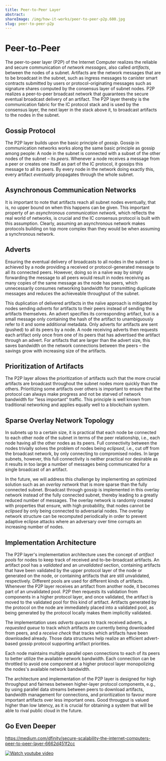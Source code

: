 ```yaml
---
title: Peer-to-Peer Layer
abstract: 
shareImage: /img/how-it-works/peer-to-peer-p2p.600.jpg
slug: peer-to-peer-p2p
---
```


# Peer-to-Peer

The peer-to-peer layer (P2P) of the Internet Computer realizes the reliable and secure communication of *network messages*, also called *artifacts*, between the nodes of a subnet.
Artifacts are the network messages that are to be broadcast in the subnet, such as ingress messages to canister smart contracts submitted by users or protocol-originating messages such as signature shares computed by the consensus layer of subnet nodes.
P2P realizes a peer-to-peer broadcast network that guarantees the secure eventual broadcast delivery of an artifact.
The P2P layer thereby is the communication fabric for the IC protocol stack and is used by the consensus layer, the next layer in the stack above it, to broadcast artifacts to the nodes in the subnet.

## Gossip Protocol

The P2P layer builds upon the basic principle of *gossip*.
Gossip in communication networks works along the same basic principle as gossip among people: A node in the subnet is connected with a subset of the other nodes of the subnet – its *peers*.
Whenever a node receives a message from a peer or creates one itself as part of the IC protocol, it gossips this message to all its peers.
By every node in the network doing exactly this, every artifact *eventually* propagates through the whole subnet.

## Asynchronous Communication Networks

It is important to note that artifacts reach all subnet nodes eventually, that is, no upper bound on when this happens can be given.
This important property of an *asynchronous communication network*, which reflects the real world of networks, is crucial and the IC consensus protocol is built with this assumption.
Clearly, assuming an asynchronous network makes protocols building on top more complex than they would be when assuming a synchronous network.

## Adverts

Ensuring the eventual delivery of broadcasts to all nodes in the subnet is achieved by a node providing a received or protocol-generated message to all its connected peers.
However, doing so in a naïve way by simply forwarding the message to all peers would result in nodes receiving as many copies of the same message as the node has peers, which unnecessarily consumes networking bandwidth for transmitting duplicate messages and reduces the achieveable throughput of the subnet.

This duplication of delivered artifacts in the naïve approach is mitigated by nodes sending *adverts* for artifacts to their peers instead of sending the artifacts themselves.
An advert specifies its corresponding artifact, but is a small message only containing the hash of the artifact to unambiguously refer to it and some additional metadata.
Only adverts for artifacts are sent (pushed) to all its peers by a node.
A node receiving adverts then requests each artifact only once from one of its peers that has advertised the artifact through an advert.
For artifacts that are larger than the advert size, this saves bandwidth on the network connections between the peers – the savings grow with increasing size of the artifacts.

## Prioritization of Artifacts

The P2P layer allows the prioritization of artifacts such that the more crucial artifacts are broadcast throughout the subnet nodes more quickly than the others.
Prioritizing some artifacts over others is important to ensure that the protocol can always make progress and not be starved of network bandwidth for "less important" traffic.
This principle is well known from traditional networking and applies equally well to a blockchain system.

## Sparse Overlay Network Topology

In subnets up to a certain size, it is practical that each node be connected to each other node of the subnet in terms of the peer relationship, i.e., each node having all the other nodes as its peers.
Full connectivity between the nodes trivially solves the problem of nodes being *eclipsed*, i.e., cut off from the broadcast network, by only connecting to compromised nodes.
In large subnets, however, this full connectivity is neither practical nor desirable as it results in too large a number of messages being communicated for a single broadcast of an artifact.

In the future, we will address this challenge by implementing an optimized solution such as an *overlay network* that is more sparse than the fully connected subnet. Broadcast through gossip is implemented in this overlay network instead of the fully connected subnet, thereby leading to a greatly reduced number of messages.
The overlay network is randomly created with properties that ensure, with high probability, that nodes cannot be *eclipsed* by only being connected to adversarial nodes.
The overlay network structure can be recomputed periodically in order to prevent adaptive eclipse attacks where an adversary over time corrupts an increasing number of nodes.

## Implementation Architecture

The P2P layer's implementation architecture uses the concept of *artifact pools* for nodes to keep track of received and to-be-broadcast artifacts.
An artifact pool has a *validated* and an *unvalidated* section, containing artifacts that have been validated by the upper protocol layer of the node or generated on the node, or containing artifacts that are still unvalidated, respectively.
Different pools are used for different kinds of artifacts.
Whenever the P2P layer receives an artifact from another node, it becomes part of an unvalidated pool.
P2P then requests its validation from components in a higher protocol layer, and once validated, the artifact is moved to the validated pool for this kind of artifact.
Artifacts generated by the protocol on the node are immediately placed into a validated pool, as being generated by the protocol locally makes them implicitly validated.

The implementation uses *adverts queues* to track received adverts, a *requested queue* to track which artifacts are currently being downloaded from peers, and a *receive check* that tracks which artifacts have been downloaded already.
Those data structures help realize an efficient advert-based gossip protocol supporting artifact priorities.

Each node maintains multiple parallel open connections to each of its peers to better utilize the available network bandwidth.
Each connection can be throttled to avoid one component at a higher protocol layer monopolizing the nodes's available network bandwidth.

The architecture and implementation of the P2P layer is designed for high throughput and fairness between higher-layer protocol components, e.g., by using parallel data streams between peers to download artifacts, bandwidth management for connections, and prioritization to favour more important artifacts over less important ones.
Good througput is valued higher than low latency, as it is crucial for obtaining a system that will be able to rival public cloud in the future.

## Go Even Deeper

https://medium.com/dfinity/secure-scalability-the-internet-computers-peer-to-peer-layer-6662d451f2cc

[![Watch youtube video](https://i.ytimg.com/vi/HOQb0lKIy9I/maxresdefault.jpg)](https://www.youtube.com/watch?v=HOQb0lKIy9I)
